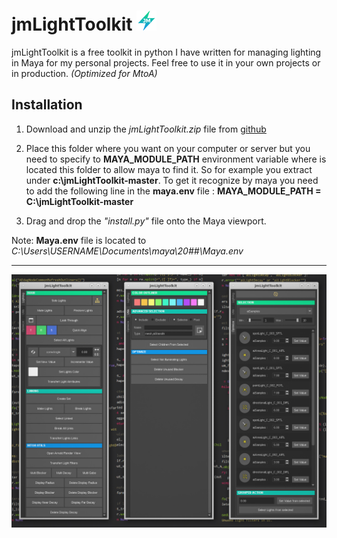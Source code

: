 # jmLightToolkit ![logo](https://github.com/JsnMertens/jmLightToolkit/blob/master/src/resources/icons/logo_jm_32.png)

jmLightToolkit is a free toolkit in python I have written for managing lighting in Maya for my personal projects. Feel free to use it in your own projects or in production.
*(Optimized for MtoA)*

## Installation

1. Download and unzip the *jmLightToolkit.zip* file from [github](https://github.com/JsnMertens/jmLightToolkit/archive/master.zip)

2. Place this folder where you want on your computer or server but you need to specify to **MAYA_MODULE_PATH** environment variable where is located this folder to allow maya to find it.
So for example you extract  under **c:\jmLightToolkit-master**.
To get it recognize by maya you need to add the following line in the **maya.env** file : **MAYA_MODULE_PATH = C:\jmLightToolkit-master**  

3. Drag and drop the *"install.py"* file onto the Maya viewport.

Note: **Maya.env** file is located to *C:\Users\USERNAME\Documents\maya\20##\Maya.env*

---

![jmLightToolkit UI](https://github.com/JsnMertens/jmLightToolkit/blob/master/images/ui_screen.jpg)
